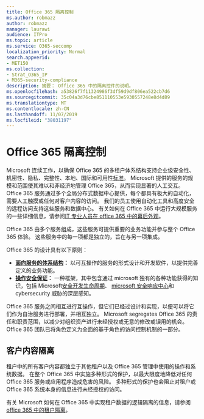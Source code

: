 ```yaml
---
title: Office 365 隔离控制
ms.author: robmazz
author: robmazz
manager: laurawi
audience: ITPro
ms.topic: article
ms.service: O365-seccomp
localization_priority: Normal
search.appverid:
- MET150
ms.collection:
- Strat_O365_IP
- M365-security-compliance
description: 摘要： Office 365 中的隔离控件的说明。
ms.openlocfilehash: a53826f7f11324986f3df59d9df806ea522cb7d6
ms.sourcegitcommit: 35c04a3d76cbe851110553e5930557248e8d4d89
ms.translationtype: MT
ms.contentlocale: zh-CN
ms.lasthandoff: 11/07/2019
ms.locfileid: "38031197"
---
```

# <a name="office-365-isolation-controls"></a>Office 365 隔离控制 

Microsoft 连续工作，以确保 Office 365 的多租户体系结构支持企业级安全性、机密性、隐私、完整性、本地、国际和可用性[标准](https://www.microsoft.com/TrustCenter/Compliance?service=Office#Icons)。 Microsoft 提供的服务的规模和范围使其难以和非经济地管理 Office 365，从而实现显著的人工交互。 Office 365 服务通过多个全局分布式数据中心提供，每个都具有极大的自动化，需要人工触摸或任何对客户内容的访问。 我们的员工使用自动化工具和高度安全的远程访问支持这些服务和数据中心。 有关如何在 Office 365 中运行大规模服务的一些详细信息，请参阅[IT 专业人员在 office 365 中的幕后外观](https://channel9.msdn.com/Events/SharePoint-Conference/2014/SPC202)。

Office 365 由多个服务组成，这些服务可提供重要的业务功能并参与整个 Office 365 体验。 这些服务中的每一项都是独立的，旨在与另一项集成。

Office 365 的设计具有以下原则：

 - **[面向服务的体系结构](https://msdn.microsoft.com/library/aa480021.aspx)：** 以可互操作的服务的形式设计和开发软件，以提供完善定义的业务功能。
 - **[操作安全保证](https://www.microsoft.com/download/details.aspx?id=40872)：** 一种框架，其中包含通过 microsoft 独有的各种功能获得的知识，包括 Microsoft[安全开发生命周期](https://www.microsoft.com/sdl/default.aspx)、 [microsoft 安全响应中心](https://technet.microsoft.com/library/dn440717.aspx)和 cybersecurity 威胁的深层感知。

Office 365 服务之间相互进行互操作，但它们已经过设计和实现，以便可以将它们作为自治服务进行部署，并相互独立。 Microsoft segregates Office 365 的责任和职责范围，以减少对组织资产进行未经授权或无意的修改或误用的机会。 Office 365 团队已将角色定义为全面的基于角色的访问控制机制的一部分。

## <a name="customer-content-isolation"></a>客户内容隔离

租户中的所有客户内容都独立于其他租户以及 Office 365 管理中使用的操作和系统数据。 在整个 Office 365 中实施多种形式的保护，以最大限度地降低对任何 Office 365 服务或应用程序造成危害的风险。 多种形式的保护也会阻止对租户或 Office 365 系统本身的信息进行未经授权的访问。

有关 Microsoft 如何在 Office 365 中实现租户数据的逻辑隔离的信息，请参阅[office 365 中的租户隔离](office-365-tenant-isolation-overview.md)。
